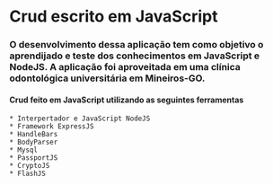 # Crud escrito em JavaScript

### O desenvolvimento dessa aplicação tem como objetivo o aprendijado e teste dos conhecimentos em JavaScript e NodeJS. A aplicação foi aproveitada em uma clínica odontológica universitária em Mineiros-GO.

#### Crud feito em JavaScript utilizando as seguintes ferramentas
    * Interpertador e JavaScript NodeJS
    * Framework ExpressJS
    * HandleBars
    * BodyParser
    * Mysql
    * PassportJS
    * CryptoJS
    * FlashJS